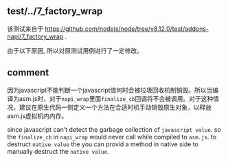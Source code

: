 ## test/../7_factory_wrap

该测试来自于 https://github.com/nodejs/node/tree/v8.12.0/test/addons-napi/7_factory_wrap .

由于以下原因, 所以对原测试用例进行了一定修改。

## comment

因为javascript不能判断一个javascript值何时会被垃圾回收机制销毁。所以当编译为asm.js时，对于`napi_wrap`里面`finalize_cb`回调将不会被调用。对于这种情况，建议在原生代码一侧定义一个方法在合适时机手动销毁原生对象，以释放asm.js虚拟机内内存。

since javascript can't detect the garbage collection of `javascript value`. 
so the `finalize_cb` in `napi_wrap` would never call while compiled to `asm.js`. 
to destruct `native value` the you can provid a method in native side to manually destruct the `native value`.


